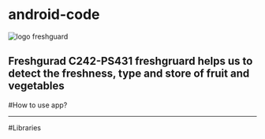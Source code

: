 # android-code
![logo freshguard](https://github.com/user-attachments/assets/ea8cd21d-9aab-4479-bbbc-9bfc0e645b65)

Freshgurad C242-PS431
freshgruard helps us to detect the freshness, type and store of fruit and vegetables
---
#How to use app?

---
#Libraries







